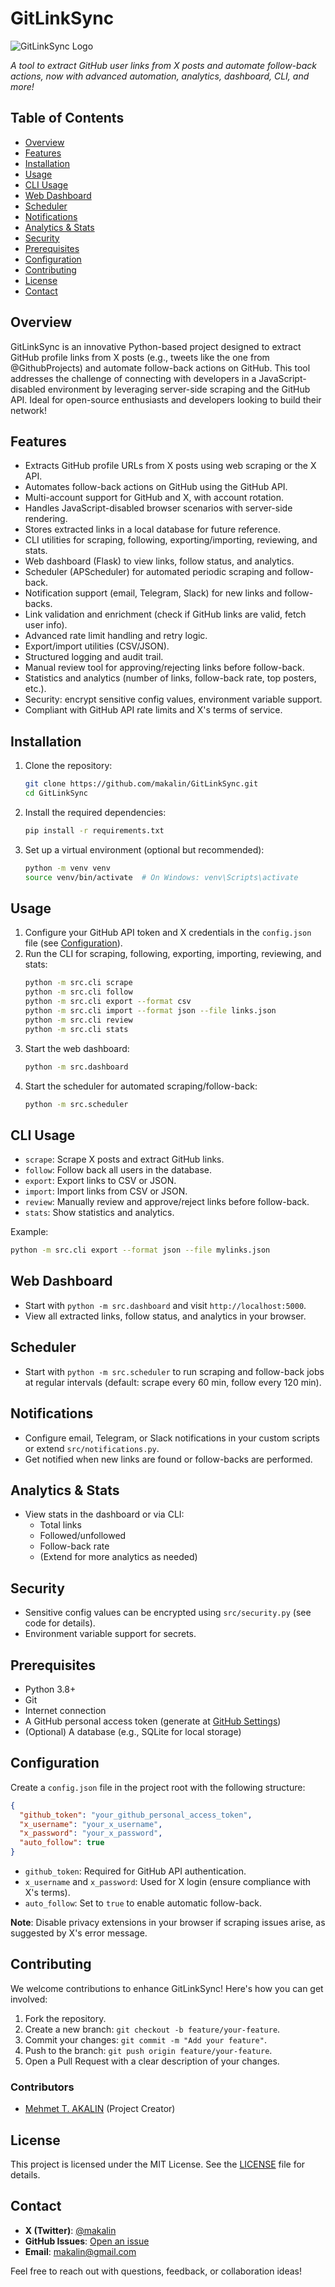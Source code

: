 # GitLinkSync

![GitLinkSync Logo](logo.png)

*A tool to extract GitHub user links from X posts and automate follow-back actions, now with advanced automation, analytics, dashboard, CLI, and more!*

## Table of Contents
- [Overview](#overview)
- [Features](#features)
- [Installation](#installation)
- [Usage](#usage)
- [CLI Usage](#cli-usage)
- [Web Dashboard](#web-dashboard)
- [Scheduler](#scheduler)
- [Notifications](#notifications)
- [Analytics & Stats](#analytics--stats)
- [Security](#security)
- [Prerequisites](#prerequisites)
- [Configuration](#configuration)
- [Contributing](#contributing)
- [License](#license)
- [Contact](#contact)

## Overview
GitLinkSync is an innovative Python-based project designed to extract GitHub profile links from X posts (e.g., tweets like the one from @GithubProjects) and automate follow-back actions on GitHub. This tool addresses the challenge of connecting with developers in a JavaScript-disabled environment by leveraging server-side scraping and the GitHub API. Ideal for open-source enthusiasts and developers looking to build their network!

## Features
- Extracts GitHub profile URLs from X posts using web scraping or the X API.
- Automates follow-back actions on GitHub using the GitHub API.
- Multi-account support for GitHub and X, with account rotation.
- Handles JavaScript-disabled browser scenarios with server-side rendering.
- Stores extracted links in a local database for future reference.
- CLI utilities for scraping, following, exporting/importing, reviewing, and stats.
- Web dashboard (Flask) to view links, follow status, and analytics.
- Scheduler (APScheduler) for automated periodic scraping and follow-back.
- Notification support (email, Telegram, Slack) for new links and follow-backs.
- Link validation and enrichment (check if GitHub links are valid, fetch user info).
- Advanced rate limit handling and retry logic.
- Export/import utilities (CSV/JSON).
- Structured logging and audit trail.
- Manual review tool for approving/rejecting links before follow-back.
- Statistics and analytics (number of links, follow-back rate, top posters, etc.).
- Security: encrypt sensitive config values, environment variable support.
- Compliant with GitHub API rate limits and X's terms of service.

## Installation
1. Clone the repository:
   ```bash
   git clone https://github.com/makalin/GitLinkSync.git
   cd GitLinkSync
   ```
2. Install the required dependencies:
   ```bash
   pip install -r requirements.txt
   ```
3. Set up a virtual environment (optional but recommended):
   ```bash
   python -m venv venv
   source venv/bin/activate  # On Windows: venv\Scripts\activate
   ```

## Usage
1. Configure your GitHub API token and X credentials in the `config.json` file (see [Configuration](#configuration)).
2. Run the CLI for scraping, following, exporting, importing, reviewing, and stats:
   ```bash
   python -m src.cli scrape
   python -m src.cli follow
   python -m src.cli export --format csv
   python -m src.cli import --format json --file links.json
   python -m src.cli review
   python -m src.cli stats
   ```
3. Start the web dashboard:
   ```bash
   python -m src.dashboard
   ```
4. Start the scheduler for automated scraping/follow-back:
   ```bash
   python -m src.scheduler
   ```

## CLI Usage
- `scrape`: Scrape X posts and extract GitHub links.
- `follow`: Follow back all users in the database.
- `export`: Export links to CSV or JSON.
- `import`: Import links from CSV or JSON.
- `review`: Manually review and approve/reject links before follow-back.
- `stats`: Show statistics and analytics.

Example:
```bash
python -m src.cli export --format json --file mylinks.json
```

## Web Dashboard
- Start with `python -m src.dashboard` and visit `http://localhost:5000`.
- View all extracted links, follow status, and analytics in your browser.

## Scheduler
- Start with `python -m src.scheduler` to run scraping and follow-back jobs at regular intervals (default: scrape every 60 min, follow every 120 min).

## Notifications
- Configure email, Telegram, or Slack notifications in your custom scripts or extend `src/notifications.py`.
- Get notified when new links are found or follow-backs are performed.

## Analytics & Stats
- View stats in the dashboard or via CLI:
  - Total links
  - Followed/unfollowed
  - Follow-back rate
  - (Extend for more analytics as needed)

## Security
- Sensitive config values can be encrypted using `src/security.py` (see code for details).
- Environment variable support for secrets.

## Prerequisites
- Python 3.8+
- Git
- Internet connection
- A GitHub personal access token (generate at [GitHub Settings](https://github.com/settings/tokens))
- (Optional) A database (e.g., SQLite for local storage)

## Configuration
Create a `config.json` file in the project root with the following structure:
```json
{
  "github_token": "your_github_personal_access_token",
  "x_username": "your_x_username",
  "x_password": "your_x_password",
  "auto_follow": true
}
```
- `github_token`: Required for GitHub API authentication.
- `x_username` and `x_password`: Used for X login (ensure compliance with X's terms).
- `auto_follow`: Set to `true` to enable automatic follow-back.

**Note**: Disable privacy extensions in your browser if scraping issues arise, as suggested by X's error message.

## Contributing
We welcome contributions to enhance GitLinkSync! Here's how you can get involved:
1. Fork the repository.
2. Create a new branch: `git checkout -b feature/your-feature`.
3. Commit your changes: `git commit -m "Add your feature"`.
4. Push to the branch: `git push origin feature/your-feature`.
5. Open a Pull Request with a clear description of your changes.

### Contributors
- [Mehmet T. AKALIN](https://github.com/makalin) (Project Creator)

## License
This project is licensed under the MIT License. See the [LICENSE](LICENSE) file for details.

## Contact
- **X (Twitter)**: [@makalin](https://x.com/makalin)
- **GitHub Issues**: [Open an issue](https://github.com/makalin/GitLinkSync/issues)
- **Email**: makalin@gmail.com

Feel free to reach out with questions, feedback, or collaboration ideas!
